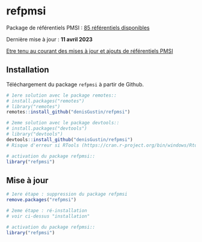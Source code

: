 
<!-- README.md is generated from README.Rmd. Please edit that file -->

# refpmsi

Package de référentiels PMSI : [85 référentiels
disponibles](https://denisgustin.github.io/refpmsi/articles/liste_ref.html)

Dernière mise à jour : **11 avril 2023**

[Etre tenu au courant des mises à jour et ajouts de référentiels
PMSI](http://www.lespmsi.com/r-et-pmsi/)

## Installation

Téléchargement du package `refpmsi` à partir de Github.

``` r
# 1ere solution avec le package remotes::
# install.packages("remotes")
# library("remotes")
remotes::install_github("denisGustin/refpmsi")

# 2eme solution avec le package devtools::
# install.packages("devtools")
# library("devtools")
devtools::install_github("denisGustin/refpmsi")
# Risque d'erreur si RTools (https://cran.r-project.org/bin/windows/Rtools/) n'est pas installé

# activation du package refpmsi::
library("refpmsi")
```

## Mise à jour

``` r
# 1ere étape : suppression du package refpmsi
remove.packages("refpmsi")

# 2eme étape : ré-installation
# voir ci-dessus "installation"

# activation du package refpmsi::
library("refpmsi")
```
